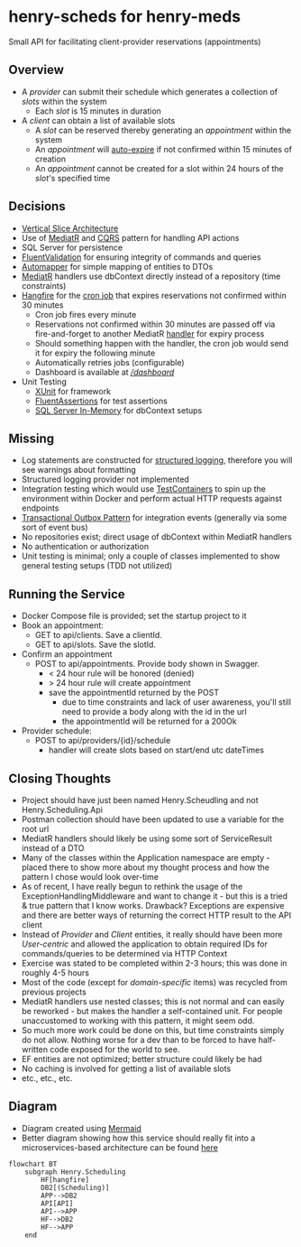 # henry-scheds for henry-meds

Small API for facilitating client-provider reservations (appointments)

## Overview

- A _provider_ can submit their schedule which generates a collection of _slots_ within the system
    - Each _slot_ is 15 minutes in duration
- A _client_ can obtain a list of available slots
    - A _slot_ can be reserved thereby generating an _appointment_ within the system
    - An _appointment_ will [auto-expire](https://github.com/jrandallsexton/henry-scheds/blob/main/src/Henry.Scheduling.Api/Infrastructure/Jobs/ReservationExpiryJob.cs) if not confirmed within 15 minutes of creation
    - An _appointment_ cannot be created for a slot within 24 hours of the _slot_'s specified time
## Decisions
- [Vertical Slice Architecture](https://www.jimmybogard.com/vertical-slice-architecture/)
- Use of [MediatR](https://github.com/jbogard/MediatR) and [CQRS](https://martinfowler.com/bliki/CQRS.html) pattern for handling API actions
- SQL Server for persistence
- [FluentValidation](https://docs.fluentvalidation.net/en/latest/) for ensuring integrity of commands and queries
- [Automapper](https://automapper.org/) for simple mapping of entities to DTOs
- [MediatR](https://github.com/jbogard/MediatR) handlers use dbContext directly instead of a repository (time constraints)
- [Hangfire](https://www.hangfire.io/) for the [cron job](https://github.com/jrandallsexton/henry-scheds/blob/main/src/Henry.Scheduling.Api/Infrastructure/Jobs/ReservationExpiryJob.cs) that expires reservations not confirmed within 30 minutes
    - Cron job fires every minute
    - Reservations not confirmed within 30 minutes are passed off via fire-and-forget to another MediatR [handler](https://github.com/jrandallsexton/henry-scheds/blob/main/src/Henry.Scheduling.Api/Application/Appointment/Commands/ExpireAppointment.cs) for expiry process
    - Should something happen with the handler, the cron job would send it for expiry the following minute
    - Automatically retries jobs (configurable)
    - Dashboard is available at [_/dashboard_](https://localhost:63632/dashboard)
- Unit Testing
    - [XUnit](https://xunit.net/) for framework
    - [FluentAssertions](https://fluentassertions.com/) for test assertions
    - [SQL Server In-Memory](https://www.nuget.org/packages/Microsoft.EntityFrameworkCore.InMemory/) for dbContext setups
## Missing
- Log statements are constructed for [structured logging](https://learn.microsoft.com/en-us/aspnet/core/fundamentals/logging/?view=aspnetcore-8.0), therefore you will see warnings about formatting
- Structured logging provider not implemented
- Integration testing which would use [TestContainers](https://testcontainers.com/) to spin up the environment within Docker and perform actual HTTP requests against endpoints
- [Transactional Outbox Pattern](https://microservices.io/patterns/data/transactional-outbox.html) for integration events (generally via some sort of event bus)
- No repositories exist; direct usage of dbContext within MediatR handlers
- No authentication or authorization
- Unit testing is minimal; only a couple of classes implemented to show general testing setups (TDD not utilized)

## Running the Service
- Docker Compose file is provided; set the startup project to it
- Book an appointment:
    - GET to api/clients. Save a clientId.
    - GET to api/slots. Save the slotId.
- Confirm an appointment
    - POST to api/appointments. Provide body shown in Swagger.
        - < 24 hour rule will be honored (denied)
        - \> 24 hour rule will create appointment
        - save the appointmentId returned by the POST
            - due to time constraints and lack of user awareness, you'll still need to provide a body along with the id in the url
            - the appointmentId will be returned for a 200Ok
- Provider schedule:
    - POST to api/providers/{id}/schedule
        - handler will create slots based on start/end utc dateTimes

## Closing Thoughts
- Project should have just been named Henry.Scheudling and not Henry.Scheduling.Api
- Postman collection should have been updated to use a variable for the root url
- MediatR handlers should likely be using some sort of ServiceResult<T> instead of a DTO
- Many of the classes within the Application namespace are empty - placed there to show more about my thought process and how the pattern I chose would look over-time
- As of recent, I have really begun to rethink the usage of the ExceptionHandlingMiddleware and want to change it - but this is a tried & true pattern that I know works. Drawback?  Exceptions are expensive and there are better ways of returning the correct HTTP result to the API client
- Instead of _Provider_ and _Client_ entities, it really should have been more _User-centric_ and allowed the application to obtain required IDs for commands/queries to be determined via HTTP Context
- Exercise was stated to be completed within 2-3 hours; this was done in roughly 4-5 hours
- Most of the code (except for _domain-specific_ items) was recycled from previous projects
- MediatR handlers use nested classes; this is not normal and can easily be reworked - but makes the handler a self-contained unit.  For people unaccustomed to working with this pattern, it might seem odd.
- So much more work could be done on this, but time constraints simply do not allow.  Nothing worse for a dev than to be forced to have half-written code exposed for the world to see.
- EF entities are not optimized; better structure could likely be had
- No caching is involved for getting a list of available slots
- etc., etc., etc.
## Diagram
- Diagram created using [Mermaid](https://mermaid.js.org/)
- Better diagram showing how this service should really fit into a microservices-based architecture can be found [here](https://github.com/jrandallsexton/sports-data-core)
```mermaid
flowchart BT
    subgraph Henry.Scheduling
        HF[hangfire]
        DB2[(Scheduling)]
        APP-->DB2
        API[API]
        API-->APP
        HF-->DB2
        HF-->APP
    end
```